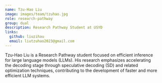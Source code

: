 ```yaml
---
name: Tzu-Hao Liu
image: images/team/tzuhao.jpg
role: research-pathway
group: dual
description: Research Pathway Student at USYD
links:
  github: liuzihau
  email: liutzuhao2023@gmail.com
---
```


Tzu-Hao Liu is a Research Pathway student focused on efficient inference for large language models (LLMs). His research emphasizes accelerating the decoding stage through speculative decoding (SD) and related optimization techniques, contributing to the development of faster and more efficient LLM systems.